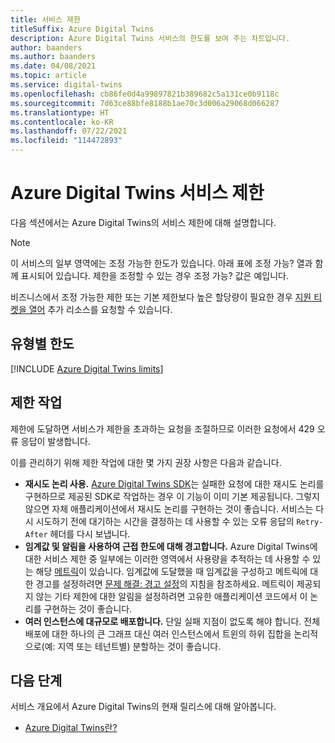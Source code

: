```yaml
---
title: 서비스 제한
titleSuffix: Azure Digital Twins
description: Azure Digital Twins 서비스의 한도를 보여 주는 차트입니다.
author: baanders
ms.author: baanders
ms.date: 04/08/2021
ms.topic: article
ms.service: digital-twins
ms.openlocfilehash: cb86fe0d4a99897821b389682c5a131ce0b9118c
ms.sourcegitcommit: 7d63ce88bfe8188b1ae70c3d006a29068d066287
ms.translationtype: HT
ms.contentlocale: ko-KR
ms.lasthandoff: 07/22/2021
ms.locfileid: "114472893"
---
```

# <a name="azure-digital-twins-service-limits"></a>Azure Digital Twins 서비스 제한

다음 섹션에서는 Azure Digital Twins의 서비스 제한에 대해 설명합니다.

> [!NOTE]
> 이 서비스의 일부 영역에는 조정 가능한 한도가 있습니다. 아래 표에 조정 가능? 열과 함께 표시되어 있습니다. 제한을 조정할 수 있는 경우 조정 가능? 값은 예입니다.
>
> 비즈니스에서 조정 가능한 제한 또는 기본 제한보다 높은 할당량이 필요한 경우 [지원 티켓을 열어](https://ms.portal.azure.com/#blade/Microsoft_Azure_Support/HelpAndSupportBlade/newsupportrequest) 추가 리소스를 요청할 수 있습니다.

## <a name="limits-by-type"></a>유형별 한도

[!INCLUDE [Azure Digital Twins limits](../../includes/digital-twins-limits.md)]

## <a name="working-with-limits"></a>제한 작업

제한에 도달하면 서비스가 제한을 초과하는 요청을 조절하므로 이러한 요청에서 429 오류 응답이 발생합니다.

이를 관리하기 위해 제한 작업에 대한 몇 가지 권장 사항은 다음과 같습니다.
* **재시도 논리 사용.** [Azure Digital Twins SDK](concepts-apis-sdks.md)는 실패한 요청에 대한 재시도 논리를 구현하므로 제공된 SDK로 작업하는 경우 이 기능이 이미 기본 제공됩니다. 그렇지 않으면 자체 애플리케이션에서 재시도 논리를 구현하는 것이 좋습니다. 서비스는 다시 시도하기 전에 대기하는 시간을 결정하는 데 사용할 수 있는 오류 응답의 `Retry-After` 헤더를 다시 보냅니다.
* **임계값 및 알림을 사용하여 근접 한도에 대해 경고합니다.** Azure Digital Twins에 대한 서비스 제한 중 일부에는 이러한 영역에서 사용량을 추적하는 데 사용할 수 있는 해당 [메트릭](troubleshoot-metrics.md)이 있습니다. 임계값에 도달했을 때 임계값을 구성하고 메트릭에 대한 경고를 설정하려면 [문제 해결: 경고 설정](troubleshoot-alerts.md)의 지침을 참조하세요. 메트릭이 제공되지 않는 기타 제한에 대한 알림을 설정하려면 고유한 애플리케이션 코드에서 이 논리를 구현하는 것이 좋습니다.
* **여러 인스턴스에 대규모로 배포합니다.** 단일 실패 지점이 없도록 해야 합니다. 전체 배포에 대한 하나의 큰 그래프 대신 여러 인스턴스에서 트윈의 하위 집합을 논리적으로(예: 지역 또는 테넌트별) 분할하는 것이 좋습니다. 

## <a name="next-steps"></a>다음 단계

서비스 개요에서 Azure Digital Twins의 현재 릴리스에 대해 알아봅니다.
* [Azure Digital Twins란?](overview.md)
